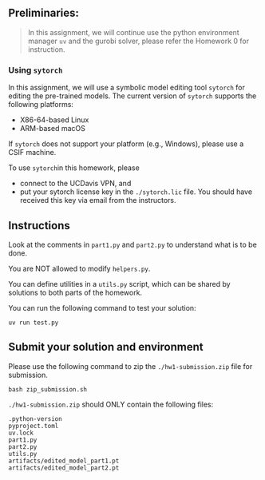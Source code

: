 
## Preliminaries:
> In this assignment, we will continue use the python environment manager `uv` and
> the gurobi solver, please refer the Homework 0 for instruction.

### Using `sytorch`
In this assignment, we will use a symbolic model editing tool `sytorch` for
editing the pre-trained models. The current version of `sytorch` supports the
following platforms:
- X86-64-based Linux
- ARM-based macOS

If `sytorch` does not support your platform (e.g., Windows), please use a CSIF
machine.

To use `sytorch`in this homework, please
- connect to the UCDavis VPN, and
- put your sytorch license key in the `./sytorch.lic` file. You should have
  received this key via email from the instructors.

## Instructions

Look at the comments in `part1.py` and `part2.py` to understand what is to be
done.

You are NOT allowed to modify `helpers.py`.

You can define utilities in a `utils.py` script, which can be shared by
solutions to both parts of the homework.

You can run the following command to test your solution:
```
uv run test.py
```

## Submit your solution and environment
Please use the following command to zip the `./hw1-submission.zip` file for submission.
```
bash zip_submission.sh
```
`./hw1-submission.zip` should ONLY contain the following files:
```
.python-version
pyproject.toml
uv.lock
part1.py
part2.py
utils.py
artifacts/edited_model_part1.pt
artifacts/edited_model_part2.pt
```
